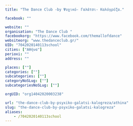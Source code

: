 ```yaml
---
title: "The Dance Club -by Ψυχικό- Γαλάτσι- Καλόγρέζα."

facebook: ""

website: ""
organisation: "The Dance Club "
facebookorg: "https://www.facebook.com/themallofdance"
websiteorg: "www.thedanceclub.gr/"
UID: "7042020140113school"
cities: ["Αθήνα"]
perioxi: ""
address: ""

places: [""]
categories: [""]
subcategories: [""]
categoryNoSLug: [""]
subcategoriesNoSLug: [""]

orgUID: "org14042020003238"

url: "the-dance-club-by-psyxiko-galatsi-kalogreza/athina"
slug: "the-dance-club-by-psyxiko-galatsi-kalogreza"
aliases:
    - /7042020140113school
---
```






